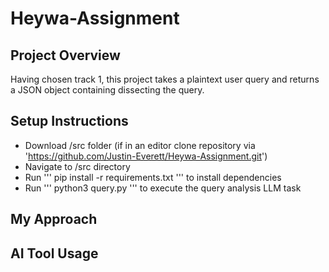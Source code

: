 # Heywa-Assignment

## Project Overview

Having chosen track 1, this project takes a plaintext user query and returns a JSON object containing dissecting the query.

## Setup Instructions

- Download /src folder (if in an editor clone repository via 'https://github.com/Justin-Everett/Heywa-Assignment.git')
- Navigate to /src directory
- Run ''' pip install -r requirements.txt ''' to install dependencies
- Run ''' python3 query.py ''' to execute the query analysis LLM task

## My Approach

## AI Tool Usage
